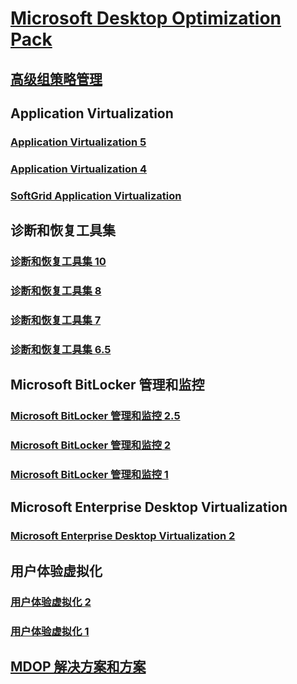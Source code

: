 # [Microsoft Desktop Optimization Pack](index.md)
## [高级组策略管理](agpm/index.md)
## Application Virtualization
### [Application Virtualization 5](appv-v5/index.md)
### [Application Virtualization 4](appv-v4/index.md)
### [SoftGrid Application Virtualization](softgrid-application-virtualization.md)
## 诊断和恢复工具集
### [诊断和恢复工具集 10](dart-v10/index.md)
### [诊断和恢复工具集 8](dart-v8/index.md)
### [诊断和恢复工具集 7](dart-v7/index.md)
### [诊断和恢复工具集 6.5](dart-v65.md)
## Microsoft BitLocker 管理和监控
### [Microsoft BitLocker 管理和监控 2.5](mbam-v25/index.md)
### [Microsoft BitLocker 管理和监控 2](mbam-v2/index.md)
### [Microsoft BitLocker 管理和监控 1](mbam-v1/index.md)
## Microsoft Enterprise Desktop Virtualization
### [Microsoft Enterprise Desktop Virtualization 2](medv-v2/index.md)
## 用户体验虚拟化
### [用户体验虚拟化 2](uev-v2/index.md)
### [用户体验虚拟化 1](uev-v1/index.md)
## [MDOP 解决方案和方案](solutions/index.md)